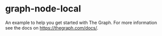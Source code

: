 # graph-node-local

An example to help you get started with The Graph. For more information see the docs on https://thegraph.com/docs/.
